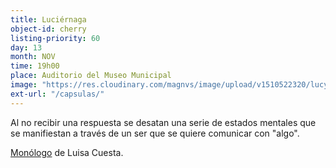 ```yaml
---
title: Luciérnaga
object-id: cherry
listing-priority: 60
day: 13
month: NOV
time: 19h00
place: Auditorio del Museo Municipal
image: "https://res.cloudinary.com/magnvs/image/upload/v1510522320/lucye_ulqiyd.jpg"
ext-url: "/capsulas/"
---
```


Al no recibir una respuesta se desatan una serie de estados mentales que se manifiestan a través de un ser que se quiere comunicar con "algo".

<u>Monólogo</u> de Luisa Cuesta.
